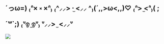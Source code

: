 ## ´っω=) ₍ᐢ× ༝ ×ᐢ₎ ₍^⸝⸝> ·̫ <⸝⸝ ^₎(´,,>ω<,,)♡ ₍ᐢ> ̫<ᐢ₎( ;´꒳`;) ₍ᐡඉ ̫ඉᐡ₎ ᐡ⸝⸝> ̫ <⸝⸝ᐡ 

<img src="https://imgur.com/KSP76nV" />
